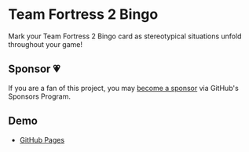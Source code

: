 # Team Fortress 2 Bingo

Mark your Team Fortress 2 Bingo card as stereotypical situations unfold throughout your game!

## Sponsor 💗

If you are a fan of this project, you may
[become a sponsor](https://github.com/sponsors/CharlesStover)
via GitHub's Sponsors Program.

## Demo

* [GitHub Pages](https://charlesstover.github.io/tf2-bingo/)

